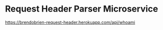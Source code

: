 # Request Header Parser Microservice

<a href="https://brendobrien-request-header.herokuapp.com/api/whoami">https://brendobrien-request-header.herokuapp.com/api/whoami</a>